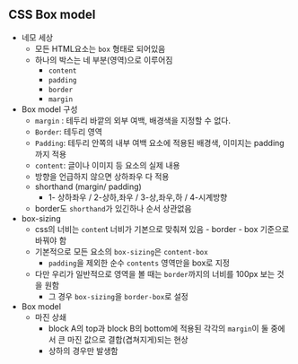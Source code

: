 ## CSS Box model

* 네모 세상
  * 모든 HTML요소는 `box` 형태로 되어있음
  * 하나의 박스는 네 부분(영역)으로 이루어짐
    * `content`
    * `padding`
    * `border`
    * `margin`
* Box model 구성
  * `margin` : 테두리 바깥의 외부 여백, 배경색을 지정할 수 없다.
  * `Border`: 테두리 영역
  * `Padding`: 테두리 안쪽의 내부 여백 요소에 적용된 배경색, 이미지는 padding까지 적용
  * `content`: 글이나 이미지 등 요소의 실제 내용
  * 방향을 언급하지 않으면 상하좌우 다 적용
  * shorthand (margin/ padding) 
    * 1- 상하좌우 / 2-상하,좌우 / 3-상,좌우,하 / 4-시계방향
  * border도 `shorthand`가 있긴하나 순서 상관없음
* box-sizing
  * css의 너비는 `conten`t 너비가 기본으로 맞춰져 있음 - border - box 기준으로 바꿔야 함
  * 기본적으로 모든 요소의 `box-sizing`은 `content-box`
    * `padding`을 제외한 순수 `contents` 영역만을 box로 지정
  * 다만 우리가 일반적으로 영역을 볼 때는 `border`까지의 너비를 100px 보는 것을 원함
    * 그 경우 `box-sizing`을 `border-box`로 설정
* Box model
  * 마진 상쇄
    * block A의 top과 block B의 bottom에 적용된 각각의 `margin`이 둘 중에서 큰 마진 값으로 결합(겹쳐지게)되는 현상
    * 상하의 경우만 발생함